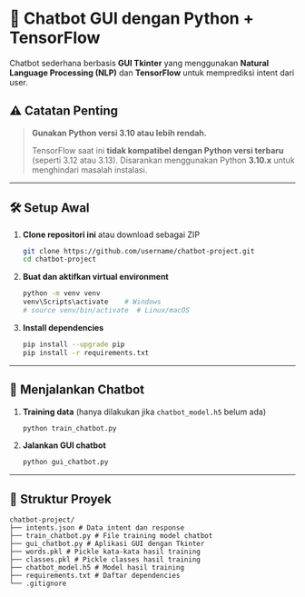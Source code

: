 # 🧠 Chatbot GUI dengan Python + TensorFlow

Chatbot sederhana berbasis **GUI Tkinter** yang menggunakan **Natural Language Processing (NLP)** dan **TensorFlow** untuk memprediksi intent dari user.

## ⚠️ Catatan Penting

> **Gunakan Python versi 3.10 atau lebih rendah.**
>
> TensorFlow saat ini **tidak kompatibel dengan Python versi terbaru** (seperti 3.12 atau 3.13). Disarankan menggunakan Python **3.10.x** untuk menghindari masalah instalasi.

---

## 🛠️ Setup Awal

1. **Clone repositori ini** atau download sebagai ZIP

   ```bash
   git clone https://github.com/username/chatbot-project.git
   cd chatbot-project
   ```

2. **Buat dan aktifkan virtual environment**

   ```bash
   python -m venv venv
   venv\Scripts\activate    # Windows
   # source venv/bin/activate  # Linux/macOS
   ```

3. **Install dependencies**

   ```bash
   pip install --upgrade pip
   pip install -r requirements.txt
   ```

---

## 🚀 Menjalankan Chatbot

1. **Training data** (hanya dilakukan jika `chatbot_model.h5` belum ada)

   ```bash
   python train_chatbot.py
   ```

2. **Jalankan GUI chatbot**
   ```bash
   python gui_chatbot.py
   ```

---

## 📁 Struktur Proyek

```
chatbot-project/
├── intents.json # Data intent dan response
├── train_chatbot.py # File training model chatbot
├── gui_chatbot.py # Aplikasi GUI dengan Tkinter
├── words.pkl # Pickle kata-kata hasil training
├── classes.pkl # Pickle classes hasil training
├── chatbot_model.h5 # Model hasil training
├── requirements.txt # Daftar dependencies
└── .gitignore
```

